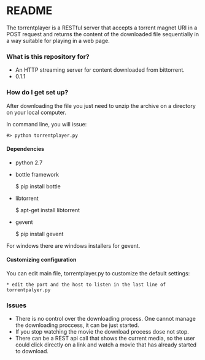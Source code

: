 # README #

The torrentplayer is a RESTful server that accepts a torrent magnet URI in a POST request and
returns the content of the downloaded file sequentially in a way suitable for playing in a web page.

### What is this repository for? ###

* An HTTP streaming server for content downloaded from bittorrent.
* 0.1.1

### How do I get set up? ###

After downloading the file you just need to unzip the archive on
a directory on your local computer.

In command line, you will issue:

    #> python torrentplayer.py

#### Dependencies

* python 2.7
* bottle framework

    $ pip install bottle
    
* libtorrent
    
    $ apt-get install libtorrent

* gevent
    
    $ pip install gevent

For windows there are windows installers for gevent.

#### Customizing configuration

You can edit main file, torrentplayer.py to customize the default settings:

    * edit the port and the host to listen in the last line of torrentpalyer.py

### Issues

* There is no control over the downloading process. One cannot manage the downloading
    proccess, it can be just started.
* If you stop watching the movie the download process dose not stop.
* There can be a REST api call that shows the current media, so the user could click
    directly on a link and watch a movie that has already started to download.
